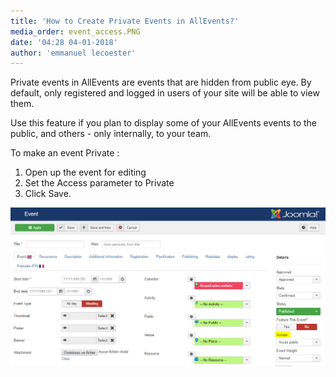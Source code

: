 ```yaml
---
title: 'How to Create Private Events in AllEvents?'
media_order: event_access.PNG
date: '04:28 04-01-2018'
author: 'emmanuel lecoester'
---
```


Private events in AllEvents are events that are hidden from public eye. By default, only registered and logged in users of your site will be able to view them.

Use this feature if you plan to display some of your AllEvents events to the public, and others - only internally, to your team.

To make an event Private : 
1. Open up the event for editing
2. Set the Access parameter to Private
3. Click Save. 

![](event_access.PNG)